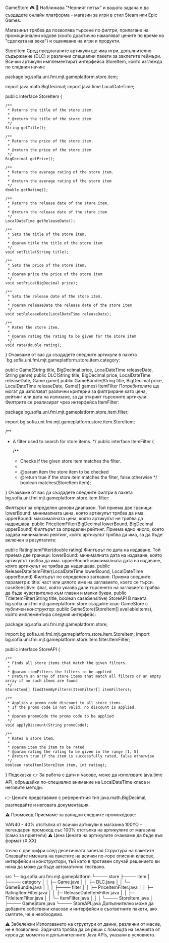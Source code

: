 GameStore 🎮 🛒
Наближава "Черният петък" и вашата задача е да създадете онлайн платформа - магазин за игри в стил Steam или Epic Games.

Магазинът трябва да позволява търсене по филтри, прилагане на промоционални кодове (които драстично намаляват цените по време на "сделката на века") и оценяване на игри и продукти.

StoreItem
Сред предлаганите артикули ще има игри, допълнително съдържание (DLC) и различни специални пакети за заклетите геймъри. Всички артикули имплементират интерфейса StoreItem, който изглежда по следния начин:

package bg.sofia.uni.fmi.mjt.gameplatform.store.item;

import java.math.BigDecimal;
import java.time.LocalDateTime;

public interface StoreItem {

    /**
     * Returns the title of the store item.
     *
     * @return the title of the store item
     */
    String getTitle();

    /**
     * Returns the price of the store item.
     *
     * @return the price of the store item
     */
    BigDecimal getPrice();

    /**
     * Returns the average rating of the store item.
     *
     * @return the average rating of the store item
     */
    double getRating();

    /**
     * Returns the release date of the store item.
     *
     * @return the release date of the store item
     */
    LocalDateTime getReleaseDate();

    /**
     * Sets the title of the store item.
     *
     * @param title the title of the store item
     */
    void setTitle(String title);

    /**
     * Sets the price of the store item.
     *
     * @param price the price of the store item
     */
    void setPrice(BigDecimal price);

    /**
     * Sets the release date of the store item.
     *
     * @param releaseDate the release date of the store item
     */
    void setReleaseDate(LocalDateTime releaseDate);

    /**
     * Rates the store item.
     *
     * @param rating the rating to be given for the store item
     */
    void rate(double rating);

}
Очакваме от вас да създадете следните артикули в пакета `bg.sofia.uni.fmi.mjt.gameplatform.store.item.category:

public Game(String title, BigDecimal price, LocalDateTime releaseDate, String genre)
public DLC(String title, BigDecimal price, LocalDateTime releaseDate, Game game)
public GameBundle(String title, BigDecimal price, LocalDateTime releaseDate, Game[] games) 
ItemFilter
Потребителите ще могат да използват различни критерии за филтриране като цена, рейтинг или дата на излизане, за да открият търсените артикули. Филтрите се реализират чрез интерфейса ItemFilter:

package bg.sofia.uni.fmi.mjt.gameplatform.store.item.filter;

import bg.sofia.uni.fmi.mjt.gameplatform.store.item.StoreItem;

/**
 * A filter used to search for store items.
 */
public interface ItemFilter {

    /**
     * Checks if the given store item matches the filter.
     *
     * @param item the store item to be checked
     * @return true if the store item matches the filter, false otherwise
     */
    boolean matches(StoreItem item);

}
Очакваме от вас да създадете следните филтри в пакета bg.sofia.uni.fmi.mjt.gameplatform.store.item.filter:

Филтърът за определен ценови диапазон. Той приема две граници:
lowerBound: минималната цена, която артикулът трябва да има.
upperBound: максималната цена, която артикулът не трябва да надвишава.
public PriceItemFilter(BigDecimal lowerBound, BigDecimal upperBound)
Филтърът за определен рейтинг.
Приема едно число, което задава минималния рейтинг, който артикулът трябва да има, за да бъде включен в резултатите:

public RatingItemFilter(double rating)
Филтърът по дата на издаване. Той приема две граници:
lowerBound: минималната дата на издаване, която артикулът трябва да има.
upperBound: максималната дата на издаване, която артикулът не трябва да надвишава.
public ReleaseDateItemFilter(LocalDateTime lowerBound, LocalDateTime upperBound)
Филтърът по определено заглавие. Приема следните параметри:
title: част или цялото име на заглавието, което се търси.
caseSensitive: флаг, който указва дали търсенето на заглавието трябва да бъде чувствително към главни и малки букви.
public TitleItemFilter(String title, boolean caseSensitive)
StoreAPI
В пакета bg.sofia.uni.fmi.mjt.gameplatform.store създайте клас GameStore с публичен конструктор: public GameStore(StoreItem[] availableItems), който имплементира следния интерфейс:

package bg.sofia.uni.fmi.mjt.gameplatform.store;

import bg.sofia.uni.fmi.mjt.gameplatform.store.item.StoreItem;
import bg.sofia.uni.fmi.mjt.gameplatform.store.item.filter.ItemFilter;

public interface StoreAPI {

    /**
     * Finds all store items that match the given filters.
     *
     * @param itemFilters the filters to be applied
     * @return an array of store items that match all filters or an empty array if no such items are found
     */
    StoreItem[] findItemByFilters(ItemFilter[] itemFilters);

    /**
     * Applies a promo code discount to all store items.
     * If the promo code is not valid, no discount is applied.
     *
     * @param promoCode the promo code to be applied
     */
    void applyDiscount(String promoCode);

    /**
     * Rates a store item.
     *
     * @param item the item to be rated
     * @param rating the rating to be given in the range [1, 5]
     * @return true if the item is successfully rated, false otherwise
     */
    boolean rateItem(StoreItem item, int rating);

}
Подсказка
👉 За работа с дати и часове, може да използвате java.time API, обръщайки по-специално внимание на LocalDateTime класа и неговите методи.

👉 Цените представяме с референтния тип java.math.BigDecimal, разгледайте и неговата документация.

⚠️ Промокод
Приемаме за валидни следните промокодове:

VAN40 - 40% отстъпка от всички артикули в магазина
100YO - легендарен промокод със 100% отстъпка на артикулите от магазина (само за приятели)
⚠️ Цена
Цената на артикулите очакваме да бъде във формат (X.XX)

точно с две цифри след десетичната запетая
Структура на пакетите
Спазвайте имената на пакетите на всички по-горе описани класове, интерфейси и конструктори, тъй като в противен случай решението ви няма да може да бъде автоматично тествано.

src
└─ bg.sofia.uni.fmi.mjt.gameplatform
    └──── store
           ├──── item
           │      ├──── category
           │      │      ├─ Game.java
           │      │      ├─ DLC.java
           │      │      └─ GameBundle.java
           │      │
           │      ├──── filter
           │      │      ├─ PriceItemFilter.java
           │      │      ├─ RatingItemFilter.java
           │      │      ├─ ReleaseDateItemFilter.java
           │      │      ├─ TitleItemFilter.java
           │      │      └─ ItemFilter.java
           │      │
           │      └──── StoreItem.java
           │
           ├──── GameStore.java
           └──── StoreAPI.java
Допълнително може да добавите собствени класове и интерфейси в съответните пакети, ако смятате, че е необходимо.

⚠️ Забележки
Използването на структури от данни, различни от масив, не е позволено. Задачата трябва да се реши с помощта на знанията от курса до момента и допълнителните Java APIs, указани в условието.
